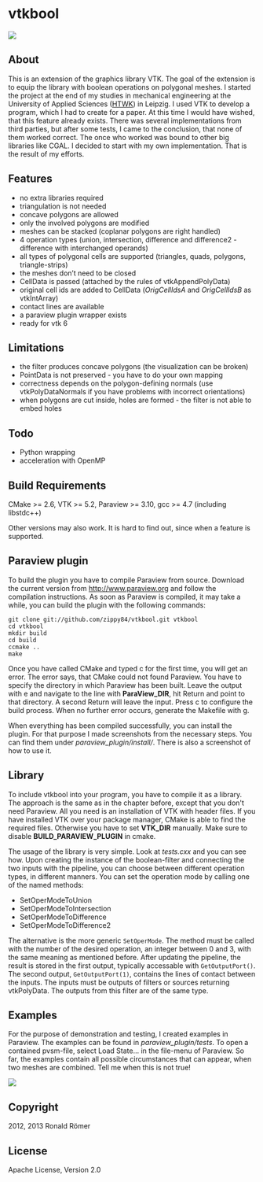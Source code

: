 # vtkbool

![](https://raw.github.com/zippy84/vtkbool/master/cover.png)

## About

This is an extension of the graphics library VTK. The goal of the extension is to equip the library with boolean operations on polygonal meshes. I started the project at the end of my studies in mechanical engineering at the University of Applied Sciences ([HTWK](http://htwk-leipzig.de/)) in Leipzig. I used VTK to develop a program, which I had to create for a paper. At this time I would have wished, that this feature already exists. There was several implementations from third parties, but after some tests, I came to the conclusion, that none of them worked correct. The once who worked was bound to other big libraries like CGAL. I decided to start with my own implementation. That is the result of my efforts.

## Features

- no extra libraries required
- triangulation is not needed
- concave polygons are allowed
- only the involved polygons are modified
- meshes can be stacked (coplanar polygons are right handled)
- 4 operation types (union, intersection, difference and difference2 - difference with interchanged operands)
- all types of polygonal cells are supported (triangles, quads, polygons, triangle-strips)
- the meshes don’t need to be closed
- CellData is passed (attached by the rules of vtkAppendPolyData)
- original cell ids are added to CellData (*OrigCellIdsA* and *OrigCellIdsB* as vtkIntArray)
- contact lines are available
- a paraview plugin wrapper exists
- ready for vtk 6

## Limitations

- the filter produces concave polygons (the visualization can be broken)
- PointData is not preserved - you have to do your own mapping
- correctness depends on the polygon-defining normals (use vtkPolyDataNormals if you have problems with incorrect orientations)
- when polygons are cut inside, holes are formed - the filter is not able to embed  holes

## Todo

- Python wrapping
- acceleration with OpenMP

## Build Requirements

CMake >= 2.6, VTK >= 5.2, Paraview >= 3.10, gcc >= 4.7 (including libstdc++)

Other versions may also work. It is hard to find out, since when a feature is supported.

## Paraview plugin

To build the plugin you have to compile Paraview from source. Download the current version from <http://www.paraview.org> and follow the compilation instructions. As soon as Paraview is compiled, it may take a while, you can build the plugin with the following commands:

	git clone git://github.com/zippy84/vtkbool.git vtkbool
	cd vtkbool
	mkdir build
	cd build
	ccmake ..
	make

Once you have called CMake and typed c for the first time, you will get an error. The error says, that CMake could not found Paraview. You have to specify the directory in which Paraview has been built. Leave the output with e and navigate to the line with **ParaView\_DIR**, hit Return and point to that directory. A second Return will leave the input. Press c to configure the build process. When no further error occurs, generate the Makefile with g.

When everything has been compiled successfully, you can install the plugin. For that purpose I made screenshots from the necessary steps. You can find them under *paraview\_plugin/install/*. There is also a screenshot of how to use it.

## Library

To include vtkbool into your program, you have to compile it as a library. The approach is the same as in the chapter before, except that you don't need Paraview. All you need is an installation of VTK with header files. If you have installed VTK over your package manager, CMake is able to find the required files. Otherwise you have to set **VTK\_DIR** manually. Make sure to disable **BUILD\_PARAVIEW\_PLUGIN** in cmake.

The usage of the library is very simple. Look at *tests.cxx* and you can see how. Upon creating the instance of the boolean-filter and connecting the two inputs with the pipeline, you can choose between different operation types, in different manners. You can set the operation mode by calling one of the named methods:

- SetOperModeToUnion
- SetOperModeToIntersection
- SetOperModeToDifference
- SetOperModeToDifference2

The alternative is the more generic `SetOperMode`. The method must be called with the number of the desired operation, an integer between 0 and 3, with the same meaning as mentioned before. After updating the pipeline, the result is stored in the first output, typically accessable with `GetOutputPort()`. The second output, `GetOutputPort(1)`, contains the lines of contact between the inputs. The inputs must be outputs of filters or sources returning vtkPolyData. The outputs from this filter are of the same type.

## Examples

For the purpose of demonstration and testing, I created examples in Paraview. The examples can be found in *paraview\_plugin/tests*. To open a contained pvsm-file, select Load State... in the file-menu of Paraview. So far, the examples contain all possible circumstances that can appear, when two meshes are combined. Tell me when this is not true!

![](https://raw.github.com/zippy84/vtkbool/master/examples.png)

## Copyright

2012, 2013 Ronald Römer

## License

Apache License, Version 2.0

